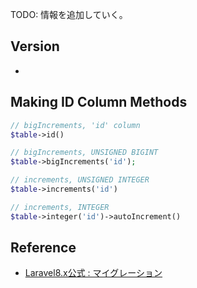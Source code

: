 TODO: 情報を追加していく。

## Version
- 

## Making ID Column Methods
```php
// bigIncrements, 'id' column
$table->id()
```
```php
// bigIncrements, UNSIGNED BIGINT
$table->bigIncrements('id');
```
```php
// increments, UNSIGNED INTEGER
$table->increments('id')
```
```php
// increments, INTEGER
$table->integer('id')->autoIncrement()
```

## Reference
- [Laravel8.x公式 : マイグレーション](https://readouble.com/laravel/8.x/ja/migrations.html)
